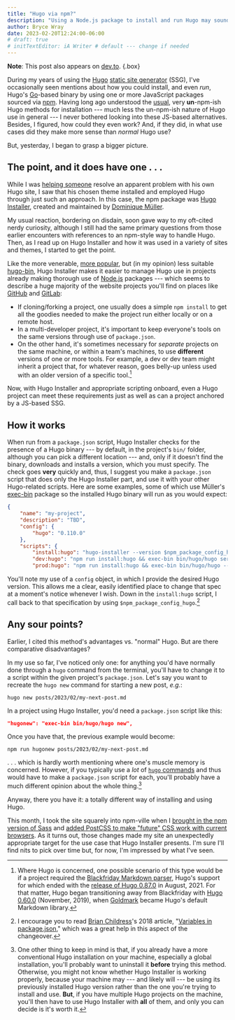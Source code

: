 ```yaml
---
title: "Hugo via npm?"
description: "Using a Node.js package to install and run Hugo may sound strange at first, but it has clear merits."
author: Bryce Wray
date: 2023-02-20T12:24:00-06:00
# draft: true
# initTextEditor: iA Writer # default --- change if needed
---
```


**Note**: This post also appears on [dev.to](https://dev.to/brycewray/hugo-via-npm-5c4b).
{.box}

During my years of using the [Hugo](https://gohugo.io) [static site generator](https://jamstack.org/generators) (SSG), I've occasionally seen mentions about how you could install, and even *run*, Hugo's [Go](https://go.dev)-based binary by using one or more JavaScript packages sourced via [npm](https://npmjs.com). Having long ago understood the [usual](https://gohugo.io/installation/), very **un**-npm-ish Hugo methods for installation --- much less the un-npm-ish nature of Hugo use in general --- I never bothered looking into these JS-based alternatives. Besides, I figured, how could they even work? And, if they did, in what use cases did they make more sense than  *normal* Hugo use?

But, yesterday, I began to grasp a bigger picture.

<!--more-->

## The point, and it does have one . . .

While I was [helping someone](/posts/2022/11/get-help-hugo-community-discord-server/) resolve an apparent problem with his own Hugo site, I saw that his chosen theme installed and employed Hugo through just such an approach. In this case, the npm package was [Hugo Installer](https://github.com/dominique-mueller/hugo-installer), created and maintained by [Dominique Müller](https://github.com/dominique-mueller).

My usual reaction, bordering on disdain, soon gave way to my oft-cited nerdy curiosity, although I still had the same primary questions from those earlier encounters with references to an npm-style way to handle Hugo. Then, as I read up on Hugo Installer and how it was used in a variety of sites and themes, I started to get the point.

Like the more venerable, [more popular](https://npmtrends.com/hugo-bin-vs-hugo-installer), but (in my opinion) less suitable [hugo-bin](https://github.com/fenneclab/hugo-bin), Hugo Installer makes it easier to manage Hugo use in projects already making thorough use of [Node.js](https://nodejs.org) packages --- which seems to describe a huge majority of the website projects you'll find on places like [GitHub](https://github.com) and [GitLab](https://gitlab.com):

- If cloning/forking a project, one usually does a simple `npm install` to get all the goodies needed to make the project run either locally or on a remote host.
- In a multi-developer project, it's important to keep everyone's tools on the same versions through use of `package.json`.
- On the other hand, it's sometimes necessary for *separate* projects on the same machine, or within a team's machines, to use **different** versions of one or more tools. For example, a dev or dev team might inherit a project that, for whatever reason, goes belly-up unless used with an older version of a specific tool.[^Markdown]

[^Markdown]: Where Hugo is concerned, one possible scenario of this type would be if a project required the [Blackfriday Markdown parser](https://github.com/russross/blackfriday), Hugo's support for which ended with the [release of Hugo 0.87.0](https://github.com/gohugoio/hugo/releases/tag/v0.87.0) in August, 2021. For that matter, Hugo began transitioning away from Blackfriday with [Hugo 0.60.0](https://github.com/gohugoio/hugo/releases/tag/v0.60.0) (November, 2019), when [Goldmark](https://github.com/yuin/goldmark/) became Hugo's default Markdown library.

Now, with Hugo Installer and appropriate scripting onboard, even a Hugo project can meet these requirements just as well as can a project anchored by a JS-based SSG.

## How it works

When run from a `package.json` script, Hugo Installer checks for the presence of a Hugo binary --- by default, in the project's `bin/` folder, although you can pick a different location --- and, only if it doesn't find the binary, downloads and installs a version, which you must specify. The check goes **very** quickly and, thus, I suggest you make a `package.json` script that does only the Hugo Installer part, and use it with your other Hugo-related scripts. Here are some examples, some of which use Müller's [exec-bin](https://github.com/dominique-mueller/exec-bin) package so the installed Hugo binary will run as you would expect:

```json
{
	"name": "my-project",
	"description": "TBD",
	"config": {
		"hugo": "0.110.0"
	},
	"scripts": {
		"install:hugo": "hugo-installer --version $npm_package_config_hugo --extended",
		"dev:hugo": "npm run install:hugo && exec-bin bin/hugo/hugo server",
		"prod:hugo": "npm run install:hugo && exec-bin bin/hugo/hugo --minify",
```

You'll note my use of a `config` object, in which I provide the desired Hugo version. This allows me a clear, easily identified place to change that spec at a moment's notice whenever I wish. Down in the `install:hugo` script, I call back to that specification by using `$npm_package_config_hugo`.[^pkgVars]

[^pkgVars]: I encourage you to read [Brian Childress](https://brianchildress.co/)'s 2018 article, "[Variables in package.json](https://brianchildress.co/variables-in-package-json/)," which was a great help in this aspect of the changeover.

## Any sour points?

Earlier, I cited this method's advantages vs. "normal" Hugo. But are there comparative disadvantages?

In my use so far, I've noticed only one: for anything you'd have normally done through a `hugo` command from the terminal, you'll have to change it to a script within the given project's `package.json`. Let's say you want to recreate the `hugo new` command for starting a new post, *e.g.*:

```plaintext
hugo new posts/2023/02/my-next-post.md
```

In a project using Hugo Installer, you'd need a `package.json` script like this:

```json
"hugonew": "exec-bin bin/hugo/hugo new",
```

Once you have that, the previous example would become:

```plaintext
npm run hugonew posts/2023/02/my-next-post.md
```

. . . which is hardly worth mentioning where one's muscle memory is concerned. However, if you typically use a *lot* of [`hugo` commands](https://gohugo.io/commands/) and thus would have to make a `package.json` script for each, you'll probably have a much different opinion about the whole thing.[^Uninstall]

[^Uninstall]: One other thing to keep in mind is that, if you already have a more conventional Hugo installation on your machine, especially a global installation, you'll probably want to uninstall it **before** trying this method. Otherwise, you might not know whether Hugo Installer is working properly, because your machine may --- and likely will --- be using its previously installed Hugo version rather than the one you're trying to install and use. <strong class="red">But</strong>, if you have multiple Hugo projects on the machine, you'll then have to use Hugo Installer with **all** of them, and only you can decide is it's worth it.

Anyway, there you have it: a totally different way of installing and using Hugo.

This month, I took the site squarely into npm-ville when I [brought in the npm version of Sass](/posts/2023/02/using-dart-sass-hugo-taking-it-easy/) and [added PostCSS to make "future" CSS work with current browsers](/posts/2023/02/some-future-now-css/). As it turns out, those changes made my site an unexpectedly appropriate target for the use case that Hugo Installer presents. I'm sure I'll find nits to pick over time but, for now, I'm impressed by what I've seen.
